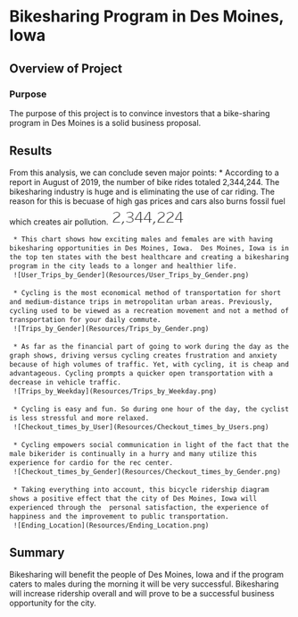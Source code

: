 # Bikesharing Program in Des Moines, Iowa

## Overview of Project

### Purpose
The purpose of this project is to convince investors that a bike-sharing program in Des Moines is a solid business proposal.

## Results
From this analysis, we can conclude seven major points:
     * According to a report in August of 2019, the number of bike rides totaled 2,344,244. The bikesharing industry is huge and is eliminating the use of car riding.  The reason for this is becuase of high gas prices and cars also burns fossil fuel which creates air pollution.
     ![Number_of_rides](Resources/Number_of_rides.png)
     
     * This chart shows how exciting males and females are with having bikesharing opportunities in Des Moines, Iowa.  Des Moines, Iowa is in the top ten states with the best healthcare and creating a bikesharing program in the city leads to a longer and healthier life.
     ![User_Trips_by_Gender](Resources/User_Trips_by_Gender.png)
     
     * Cycling is the most economical method of transportation for short and medium-distance trips in metropolitan urban areas. Previously, cycling used to be viewed as a recreation movement and not a method of transportation for your daily commute.
     ![Trips_by_Gender](Resources/Trips_by_Gender.png)
     
     * As far as the financial part of going to work during the day as the graph shows, driving versus cycling creates frustration and anxiety because of high volumes of traffic. Yet, with cycling, it is cheap and advantageous. Cycling prompts a quicker open transportation with a decrease in vehicle traffic.
     ![Trips_by_Weekday](Resources/Trips_by_Weekday.png)
     
     * Cycling is easy and fun. So during one hour of the day, the cyclist is less stressful and more relaxed.
     ![Checkout_times_by_User](Resources/Checkout_times_by_Users.png)
     
     * Cycling empowers social communication in light of the fact that the male bikerider is continually in a hurry and many utilize this experience for cardio for the rec center.
     ![Checkout_times_by_Gender](Resources/Checkout_times_by_Gender.png) 
     
     * Taking everything into account, this bicycle ridership diagram shows a positive effect that the city of Des Moines, Iowa will experienced through the  personal satisfaction, the experience of happiness and the improvement to public transportation.
     ![Ending_Location](Resources/Ending_Location.png)

## Summary
Bikesharing will benefit the people of Des Moines, Iowa and if the program caters to males during the morning it will be very successful.
Bikesharing will increase ridership overall and will prove to be a successful business opportunity for the city.


